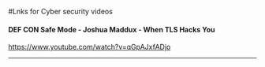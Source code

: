 #Lnks for Cyber security videos

#### DEF CON Safe Mode - Joshua Maddux - When TLS Hacks You
https://www.youtube.com/watch?v=qGpAJxfADjo

---
